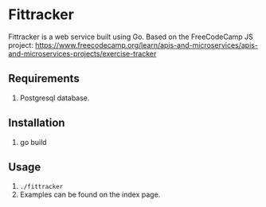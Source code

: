 # Fittracker
Fittracker is a web service built using Go. Based on the FreeCodeCamp JS project: 
https://www.freecodecamp.org/learn/apis-and-microservices/apis-and-microservices-projects/exercise-tracker

## Requirements
1. Postgresql database.

## Installation 
1. go build

## Usage
1. `./fittracker`
2. Examples can be found on the index page.
